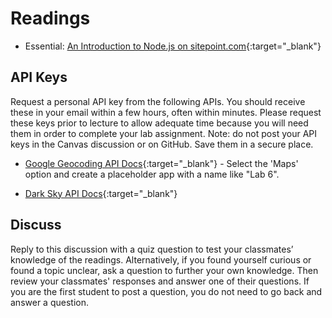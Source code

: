 # Readings

- Essential: [An Introduction to Node.js on sitepoint.com](https://www.sitepoint.com/an-introduction-to-node-js){:target="_blank"}

## API Keys

Request a personal API key from the following APIs. You should receive these in your email within a few hours, often within minutes. Please request these keys prior to lecture to allow adequate time because you will need them in order to complete your lab assignment. Note: do not post your API keys in the Canvas discussion or on GitHub. Save them in a secure place.

- [Google Geocoding API Docs](https://developers.google.com/maps/documentation/geocoding/start){:target="_blank"} - Select the 'Maps' option and create a placeholder app with a name like "Lab 6".

- [Dark Sky API Docs](https://darksky.net/dev/docs){:target="_blank"}

## Discuss

Reply to this discussion with a quiz question to test your classmates’ knowledge of the readings. Alternatively, if you found yourself curious or found a topic unclear, ask a question to further your own knowledge. Then review your classmates' responses and answer one of their questions. If you are the first student to post a question, you do not need to go back and answer a question.

